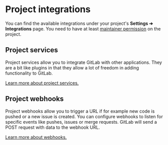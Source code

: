 # Project integrations

You can find the available integrations under your project's
**Settings ➔ Integrations** page. You need to have at least
[maintainer permission][permissions] on the project.

## Project services

Project services allow you to integrate GitLab with other applications.
They are a bit like plugins in that they allow a lot of freedom in
adding functionality to GitLab.

[Learn more about project services.](project_services.md)

## Project webhooks

Project webhooks allow you to trigger a URL if for example new code is pushed or
a new issue is created. You can configure webhooks to listen for specific events
like pushes, issues or merge requests. GitLab will send a POST request with data
to the webhook URL.

[Learn more about webhooks.](webhooks.md)

[permissions]: ../../permissions.md
